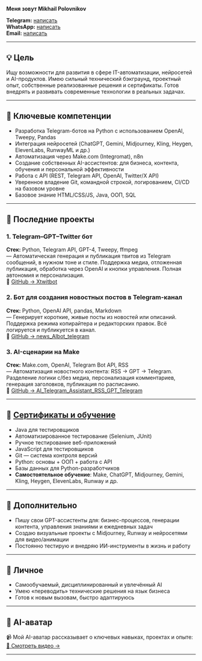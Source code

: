
**Меня зовут Mikhail Polovnikov**

**Telegram:** [написать](https://t.me/@msp1001)  
**WhatsApp:** [написать](https://wa.me/79022560005)   
**Email:** [написать](mailto:mishapolovnikov@gmail.com)  

---

## 💡 Цель

Ищу возможности для развития в сфере IT-автоматизации, нейросетей и AI-продуктов. Имею сильный технический бэкграунд, проектный опыт, собственные реализованные решения и сертификаты. Готов внедрять и развивать современные технологии в реальных задачах.

---

## 🧠 Ключевые компетенции

- Разработка Telegram-ботов на Python с использованием OpenAI, Tweepy, Pandas
- Интеграция нейросетей (ChatGPT, Gemini, Midjourney, Kling, Heygen, ElevenLabs, RunwayML и др.)
- Автоматизация через Make.com (Integromat), n8n
- Создание собственных AI-ассистентов: для бизнеса, контента, обучения и персональной эффективности
- Работа с API (REST, Telegram API, OpenAI, Twitter/X API)
- Уверенное владение Git, командной строкой, логированием, CI/CD на базовом уровне
- Базовое знание HTML/CSS/JS, Java, ООП, SQL

---

## 🧪 Последние проекты

### 1. Telegram–GPT–Twitter бот  
**Стек:** Python, Telegram API, GPT-4, Tweepy, ffmpeg  
— Автоматическая генерация и публикация твитов из Telegram сообщений, в нужном тоне и стиле. Поддержка медиа, отложенная публикация, обработка через OpenAI и кнопки управления. Полная автономия и персонализация.  
🔗 [GitHub → Xtwitbot](https://github.com/MikkiPolo/Xtwitbot)

### 2. Бот для создания новостных постов в Telegram-канал  
**Стек:** Python, OpenAI API, pandas, Markdown  
— Генерирует короткие, живые посты из новостей или описаний. Поддержка режима копирайтера и редакторских правок. Всё логируется и публикуется в канал.  
🔗 [GitHub → news_AIbot_telegram](https://github.com/MikkiPolo/news_AIbot_telegram/tree/main)

### 3. AI-сценарии на Make  
**Стек:** Make.com, OpenAI, Telegram Bot API, RSS  
— Автоматизация новостного контента: RSS → GPT → Telegram. Разделение логики с/без медиа, персонализация комментариев, генерация заголовков, публикация по расписанию.  
🔗 [GitHub → AI_Telegram_Assistant_RSS_GPT_Telegram](https://github.com/MikkiPolo/AI_Telegram_Assistant_RSS_GPT_Telegram)

---

## 📜 [Сертификаты и обучение](https://github.com/MikkiPolo/MIkkiPolo/tree/main/certificate)

- Java для тестировщиков
- Автоматизированное тестирование (Selenium, JUnit)
- Ручное тестирование веб-приложений
- JavaScript для тестировщиков
- Git — система контроля версий 
- Python: основы + ООП + работа с API
- Базы данных для Python-разработчиков
- **Самостоятельное обучение**: Make, ChatGPT, Midjourney, Gemini, Kling, Heygen, ElevenLabs, Runway и др.

---

## 🎯 Дополнительно

- Пишу свои GPT-ассистенты для: бизнес-процессов, генерации контента, управления знаниями и ежедневных задач  
- Создаю визуальные проекты с Midjourney, Runway и нейросетями для видео/анимации  
- Постоянно тестирую и внедряю ИИ-инструменты в жизнь и работу

---

## 📌 Личное

- Самообучаемый, дисциплинированный и увлечённый AI  
- Умею «переводить» технические решения на язык бизнеса  
- Готов к новым вызовам, быстро адаптируюсь
  
---

## 🎥 AI-аватар

📹 Мой AI-аватар рассказывает о ключевых навыках, проектах и опыте:  
[🔗 Смотреть видео →](https://drive.google.com/file/d/1jooH6HsLwwVF6bBGSJ5CVggQJXu7W6zA/view?usp=share_link)

---
